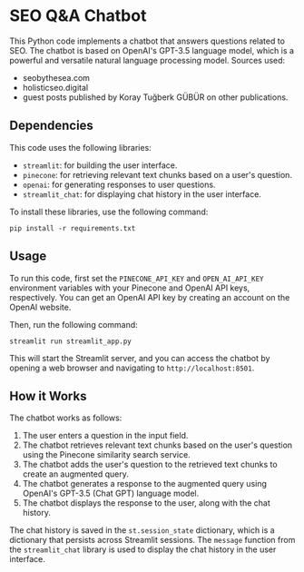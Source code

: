 # SEO Q&A Chatbot

This Python code implements a chatbot that answers questions related to SEO.  The chatbot is based on OpenAI's GPT-3.5 language model, which is a powerful and versatile natural language processing model.
Sources used:
- seobythesea.com
- holisticseo.digital
- guest posts published by Koray Tuğberk GÜBÜR on other publications.

## Dependencies

This code uses the following libraries:
- `streamlit`: for building the user interface.
- `pinecone`: for retrieving relevant text chunks based on a user's question.
- `openai`: for generating responses to user questions.
- `streamlit_chat`: for displaying chat history in the user interface.

To install these libraries, use the following command:
```
pip install -r requirements.txt
```

## Usage

To run this code, first set the `PINECONE_API_KEY` and `OPEN_AI_API_KEY` environment variables with your Pinecone and OpenAI API keys, respectively. You can get an OpenAI API key by creating an account on the OpenAI website.

Then, run the following command:
```
streamlit run streamlit_app.py
```

This will start the Streamlit server, and you can access the chatbot by opening a web browser and navigating to `http://localhost:8501`.

## How it Works

The chatbot works as follows:
1. The user enters a question in the input field.
2. The chatbot retrieves relevant text chunks based on the user's question using the Pinecone similarity search service.
3. The chatbot adds the user's question to the retrieved text chunks to create an augmented query.
4. The chatbot generates a response to the augmented query using OpenAI's GPT-3.5 (Chat GPT) language model.
5. The chatbot displays the response to the user, along with the chat history.

The chat history is saved in the `st.session_state` dictionary, which is a dictionary that persists across Streamlit sessions. The `message` function from the `streamlit_chat` library is used to display the chat history in the user interface.
